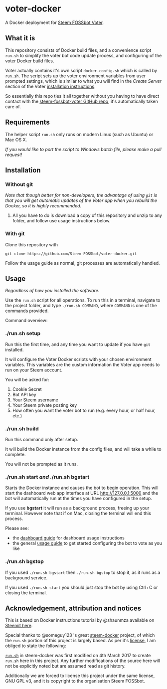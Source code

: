 # voter-docker

A Docker deployment for [Steem FOSSbot Voter](https://github.com/Steem-FOSSbot/steem-fossbot-voter).

## What it is

This repository consists of Docker build files, and a convenience script ```run.sh``` to simplify the voter bot code update process, and configuring of the voter Docker build files.

Voter actually contains it's own script ```docker-config.sh``` which is called by ```run.sh```. The script sets up the voter environment variables from user prompted settings, which is similar to what you will find in the _Create Server_ section of the Voter [installation instructions](https://github.com/Steem-FOSSbot/steem-fossbot-voter/blob/docker-develop/docs/installation.md#create-server).

So essentially this repo ties it all together without you having to have direct contact with the [steem-fossbot-voter GitHub repo](https://github.com/Steem-FOSSbot/steem-fossbot-voter), it's automatically taken care of.

## Requirements

The helper script ```run.sh``` only runs on modern Linux (such as Ubuntu) or Mac OS X.

_If you would like to port the script to Windows batch file, please make a pull request!_

## Installation

### Without git

_Note that though better for non-developers, the advantage of using ```git``` is that you will get automatic updates of the Voter app when you rebuild the Docker, so it is highly recommended._

1. All you have to do is download a copy of this repository and unzip to any folder, and follow use usage instructions below.

### With git

Clone this repository with

```git clone https://github.com/Steem-FOSSbot/voter-docker.git```

Follow the usage guide as normal, git processes are automatically handled.

## Usage

_Regardless of how you installed the software._

Use the ```run.sh``` script for all operations. To run this in a terminal, navigate to the project folder, and type ```./run.sh COMMAND```, where ```COMMAND``` is one of the commands provided.

Command overview:

### ./run.sh **setup**

Run this the first time, and any time you want to update if you have ```git``` installed.

It will configure the Voter Docker scripts with your chosen environment variables. This variables are the custom information the Voter app needs to run on your Steem account.

You will be asked for:

1. Cookie Secret
2. Bot API key
3. Your Steem username
4. Your Steem private posting key
5. How often you want the voter bot to run (e.g. every hour, or half hour, etc.)

### ./run.sh **build**

Run this command only after setup.

It will build the Docker instance from the config files, and will take a while to complete.

You will not be prompted as it runs.

### ./run.sh **start** _and_ ./run.sh **bgstart**

Starts the Docker instance and causes the bot to begin operation. This will start the dashboard web app interface at URL http://127.0.0.1:5000 and the bot will automatically run at the times you have configured in the setup.

If you use **bgstart** it will run as a background process, freeing up your terminal. However note that if on Mac, closing the terminal will end this process.

Please see:

- the [dashboard guide](https://github.com/Steem-FOSSbot/steem-fossbot-voter/blob/docker-develop/docs/dashboard-overview.md) for dashboard usage instructions
- the general [usage guide](https://github.com/Steem-FOSSbot/steem-fossbot-voter/blob/docker-develop/docs/usage-guide.md) to get started configuring the bot to vote as you like

### ./run.sh **bgstop**

If you used ```./run.sh bgstart``` then ```./run.sh bgstop``` to stop it, as it runs as a background service.

If you used ```./run.sh start``` you should just stop the bot by using Ctrl+C or closing the terminal.

## Acknowledgement, attribution and notices

This is based on Docker instructions tutorial by @shaunmza available on [Steemit here](https://steemit.com/bots/@shaunmza/dockerizing-the-steem-fossbot).

Special thanks to @someguy123 's great [steem-docker](https://github.com/Someguy123/steem-docker) project, of which the ```run.sh``` portion of this project is largely based. As per it's [license](https://github.com/Someguy123/steem-docker/blob/master/LICENSE), I am obliged to state the following:

[```run.sh```](https://github.com/Someguy123/steem-docker/blob/master/run.sh) in steem-docker was first modified on 4th March 2017 to create ```run.sh``` here in this project. Any further modifications of the source here will not be explicitly noted but are assumed read as git history.

Additionally we are forced to license this project under the same license, GNU GPL v3, and it is copyright to the organisation Steem FOSSbot.